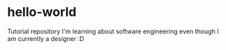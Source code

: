 # hello-world
Tutorial repository
I'm learning about software engineering even though I am currently a designer :D

